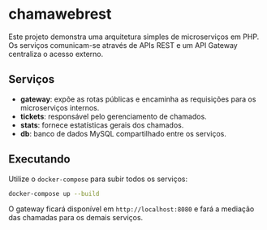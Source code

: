 # chamawebrest

Este projeto demonstra uma arquitetura simples de microserviços em PHP. Os serviços comunicam-se através de APIs REST e um API Gateway centraliza o acesso externo.

## Serviços

- **gateway**: expõe as rotas públicas e encaminha as requisições para os microserviços internos.
- **tickets**: responsável pelo gerenciamento de chamados.
- **stats**: fornece estatísticas gerais dos chamados.
- **db**: banco de dados MySQL compartilhado entre os serviços.

## Executando

Utilize o `docker-compose` para subir todos os serviços:

```bash
docker-compose up --build
```

O gateway ficará disponível em `http://localhost:8080` e fará a mediação das chamadas para os demais serviços.

